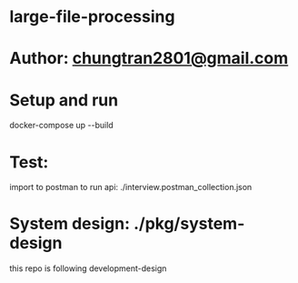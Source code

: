# large-file-processing

# Author: chungtran2801@gmail.com

# Setup and run
docker-compose up --build

# Test:
import to postman to run api: ./interview.postman_collection.json

# System design: ./pkg/system-design
this repo is following development-design
